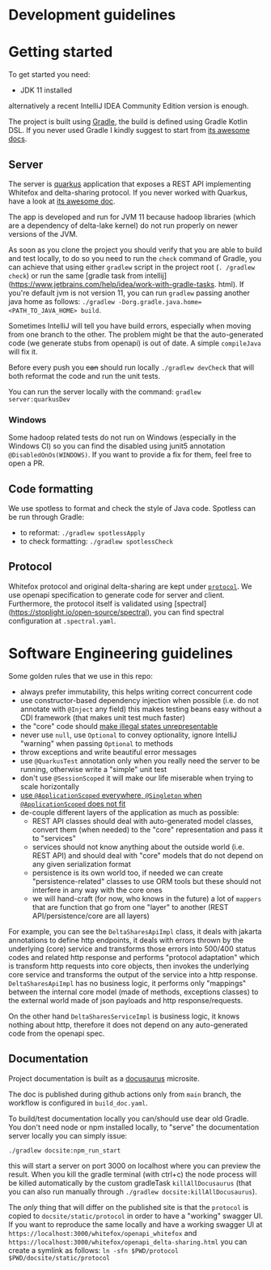 # Development guidelines

# Getting started

To get started you need:

- JDK 11 installed

alternatively a recent IntelliJ IDEA Community Edition version is enough.

The project is built using [Gradle](https://gradle.org), the build is defined using Gradle Kotlin DSL. If you never used
Gradle I kindly suggest to start from [its awesome docs](https://gradle.org/guides/#getting-started).

## Server

The server is [quarkus](https://quarkus.io) application that exposes a REST API implementing Whitefox and 
delta-sharing protocol. If you never worked with Quarkus, have a look at [its awesome doc](https://quarkus.io/get-started/).

The app is developed and run for JVM 11 because hadoop libraries (which are a dependency of delta-lake kernel) do 
not run properly on newer versions of the JVM.

As soon as you clone the project you should verify that you are able to build and test locally, to do so you need to 
run the `check` command of Gradle, you can achieve that using either `gradlew` script in the project root (`.
/gradlew check`) or run the same [gradle task from intellij](https://www.jetbrains.com/help/idea/work-with-gradle-tasks.
html). If you're default jvm is not version 11, you can run `gradlew` passing another java home as follows: 
`./gradlew -Dorg.gradle.java.home=<PATH_TO_JAVA_HOME> build`.

Sometimes IntelliJ will tell you have build errors, especially when moving from one branch to the other. The problem 
might be that the auto-generated code (we generate stubs from openapi) is out of date. A simple `compileJava` will 
fix it.

Before every push you ~~can~~ should run locally `./gradlew devCheck` that will both reformat the code and run the 
unit tests.

You can run the server locally with the command: `gradlew server:quarkusDev`

### Windows

Some hadoop related tests do not run on Windows (especially in the Windows CI) so you can find the disabled using junit5
annotation `@DisabledOnOs(WINDOWS)`. If you want to provide a fix for them, feel free to open a PR.

## Code formatting

We use spotless to format and check the style of Java code. Spotless can be run through Gradle: 

- to reformat: `./gradlew spotlessApply`
- to check formatting: `./gradlew spotlessCheck`

## Protocol

 Whitefox protocol and original delta-sharing are kept under [`protocol`](protocols). We use openapi 
 specification to generate code for server and client. Furthermore, the protocol itself is validated using [spectral]
 (https://stoplight.io/open-source/spectral), you can find spectral configuration at `.spectral.yaml`.
 

# Software Engineering guidelines

Some golden rules that we use in this repo:

- always prefer immutability, this helps writing correct concurrent code  
- use constructor-based dependency injection when possible (i.e. do not annotate with `@Inject` any field) this 
  makes testing beans easy without a CDI framework (that makes unit test much faster)
- the "core" code should [make illegal states unrepresentable](https://khalilstemmler.com/articles/typescript-domain-driven-design/make-illegal-states-unrepresentable/)
- never use `null`, use `Optional` to convey optionality, ignore IntelliJ "warning" when passing `Optional` to methods
- throw exceptions and write beautiful error messages
- use `@QuarkusTest` annotation only when you really need the server to be running, otherwise write a "simple" unit 
  test
- don't use `@SessionScoped` it will make our life miserable when trying to scale horizontally
- [use `@ApplicationScoped` everywhere, `@Singleton` when `@ApplicationScoped` does not fit](https://quarkus.io/guides/cdi#applicationscoped-and-singleton-look-very-similar-which-one-should-i-choose-for-my-quarkus-application)
- de-couple different layers of the application as much as possible:
  - REST API classes should deal with auto-generated model classes, convert them (when needed) to the "core" 
    representation and pass it to "services"
  - services should not know anything about the outside world (i.e. REST API) and should deal with "core" models 
    that do not depend on any given serialization format
  - persistence is its own world too, if needed we can create "persistence-related" classes to use ORM tools but 
    these should not interfere in any way with the core ones
  - we will hand-craft (for now, who knows in the future) a lot of `mappers` that are function that go from one 
    "layer" to another (REST API/persistence/core are all layers)

For example, you can see the `DeltaSharesApiImpl` class, it deals with jakarta annotations to define http endpoints, 
it deals with errors thrown by the underlying (core) service and transforms those errors into 500/400 status codes 
and related http response and performs "protocol adaptation" which is transform http requests into core objects, 
then invokes the underlying core service and transforms the output of the service into a http response. `DeltaSharesApiImpl`
has no business logic, it performs only "mappings" between the internal core model (made of methods, exceptions 
classes) to the external world made of json payloads and http response/requests.

On the other hand `DeltaSharesServiceImpl` is business logic, it knows nothing about http, therefore it does not 
depend on any auto-generated code from the openapi spec.

## Documentation

Project documentation is built as a [docusaurus](https://docusaurus.io) microsite.

The doc is published during github actions only from `main` branch, the workflow is configured in `build_doc.yaml`.

To build/test documentation locally you can/should use dear old Gradle. You don't need node or npm installed locally,
to "serve" the documentation server locally you can simply issue:

```
./gradlew docsite:npm_run_start
```

this will start a server on port 3000 on localhost where you can preview the result. When you kill
the gradle terminal (with ctrl+c) the node process will be killed automatically by the custom gradleTask 
`killAllDocusaurus` (that you can also run manually through `./gradlew docsite:killAllDocusaurus`).

The *only* thing that will differ on the published site is that the `protocol` is copied to `docsite/static/protocol` 
in order to have a "working" swagger UI. If you want to reproduce the same locally and have a working swagger UI at 
`https://localhost:3000/whitefox/openapi_whitefox` and `https://localhost:3000/whitefox/openapi_delta-sharing.html` you can
create a symlink as follows: `ln -sfn $PWD/protocol $PWD/docsite/static/protocol`